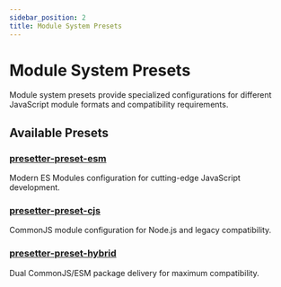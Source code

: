 ```yaml
---
sidebar_position: 2
title: Module System Presets
---
```


# Module System Presets

Module system presets provide specialized configurations for different JavaScript module formats and compatibility requirements.

## Available Presets

### [presetter-preset-esm](./esm)
Modern ES Modules configuration for cutting-edge JavaScript development.

### [presetter-preset-cjs](./cjs)
CommonJS module configuration for Node.js and legacy compatibility.

### [presetter-preset-hybrid](./hybrid)
Dual CommonJS/ESM package delivery for maximum compatibility.